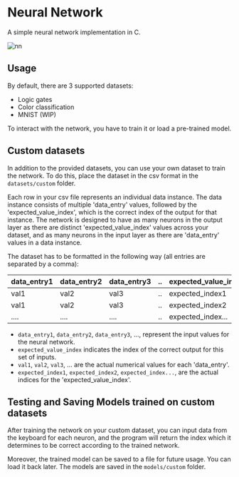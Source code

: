 # Neural Network

A simple neural network implementation in C.

![nn](https://github.com/nxmbit/neural-network/assets/64561905/1754f5a0-1864-4583-92b8-2b2a7146e0b3)

## Usage
By default, there are 3 supported datasets:
* Logic gates
* Color classification
* MNIST (WIP)

To interact with the network, you have to train it or load a pre-trained model.

## Custom datasets
In addition to the provided datasets, you can use your own dataset to train the network. To do this, place the dataset in the csv format in the `datasets/custom` folder. 

Each row in your csv file represents an individual data instance. The data instance consists of multiple 'data_entry' values, followed by the 'expected_value_index', which is the correct index of the output for that instance. The network is designed to have as many neurons in the output layer as there are distinct 'expected_value_index' values across your dataset, and as many neurons in the input layer as there are 'data_entry' values in a data instance.

The dataset has to be formatted in the following way (all entries are separated by a comma):

| data_entry1 | data_entry2 | data_entry3 | .. | expected_value_index |
|-------------|-------------|-------------|----|----------------------|
|    val1     |    val2     |     val3    | .. |    expected_index1   |
|    val1     |    val2     |     val3    | .. |    expected_index2   |
|    ....     |    ....     |     ....    | .. |    expected_index... |

- `data_entry1`, `data_entry2`, `data_entry3`, ..., represent the input values for the neural network. 
- `expected_value_index` indicates the index of the correct output for this set of inputs.
- `val1`, `val2`, `val3`, ... are the actual numerical values for each 'data_entry'.
- `expected_index1`, `expected_index2`, `expected_index...`, are the actual indices for the 'expected_value_index'.

## Testing and Saving Models trained on custom datasets
After training the network on your custom dataset, you can input data from the keyboard for each neuron, and the program will return the index which it determines to be correct according to the trained network.

Moreover, the trained model can be saved to a file for future usage. You can load it back later. The models are saved in the `models/custom` folder.
